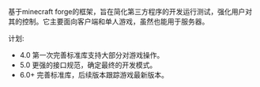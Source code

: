 基于minecraft forge的框架，旨在简化第三方程序的开发运行测试，强化用户对其的控制。它主要面向客户端和单人游戏，虽然也能用于服务器。

计划:
* 4.0 第一次完善标准库支持大部分对游戏操作。
* 5.0 更强的接口规范，确定最终的开发模式。
* 6.0+ 完善标准库，后续版本跟踪游戏最新版本。